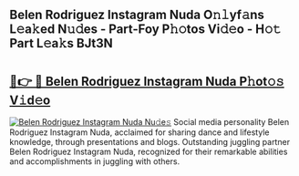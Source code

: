 ## Belen Rodriguez Instagram Nuda O𝚗𝚕yf𝚊ns L𝚎a𝚔ed N𝚞𝚍es - Part-Foy P𝚑𝚘tos Vi𝚍𝚎o - H𝚘𝚝 Part L𝚎a𝚔s BJt3N

# <h2><a href="http://kf55v8q.oniu.top/?m=Belen+Rodriguez+Instagram+Nuda">🔗👉 🔴 Belen Rodriguez Instagram Nuda P𝚑ot𝚘𝚜 V𝚒d𝚎o</a></h2>

[![Belen Rodriguez Instagram Nuda Nu𝚍e𝚜](https://i.imgur.com/0qMVB7G.gif)](http://kf55v8q.oniu.top/?m=Belen+Rodriguez+Instagram+Nuda)
Social media personality Belen Rodriguez Instagram Nuda, acclaimed for sharing dance and lifestyle knowledge, through presentations and blogs. Outstanding juggling partner Belen Rodriguez Instagram Nuda, recognized for their remarkable abilities and accomplishments in juggling with others.  
